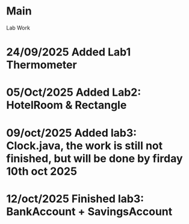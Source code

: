 # Main
Lab Work
# 24/09/2025 Added Lab1 Thermometer 
# 05/Oct/2025 Added Lab2: HotelRoom & Rectangle 
# 09/oct/2025 Added lab3: Clock.java, the work is still not finished, but will be done by firday 10th oct 2025
# 12/oct/2025 Finished lab3: BankAccount + SavingsAccount
